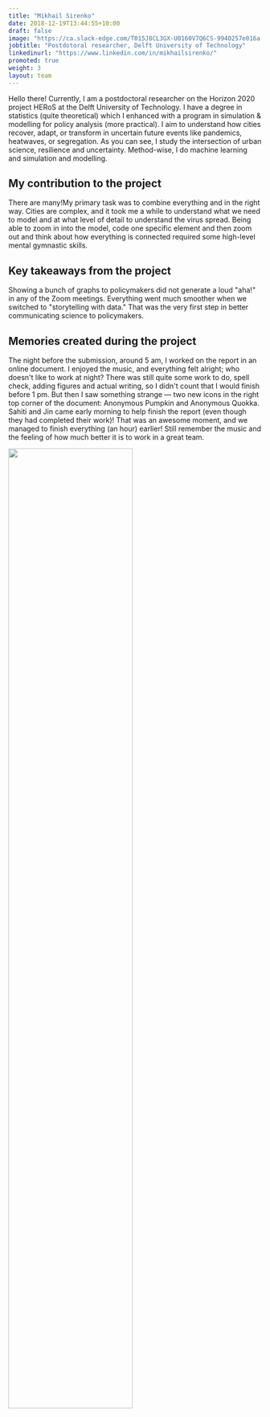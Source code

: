 ```yaml
---
title: "Mikhail Sirenko"
date: 2018-12-19T13:44:55+10:00
draft: false
image: "https://ca.slack-edge.com/T015J8CL3GX-U0160V7Q6CS-9940257e016a-512"
jobtitle: "Postdotoral researcher, Delft University of Technology"
linkedinurl: "https://www.linkedin.com/in/mikhailsirenko/"
promoted: true
weight: 3
layout: team
---
```


Hello there! Currently, I am a postdoctoral researcher on the Horizon 2020 project HERoS at the Delft University of
Technology. I have a degree in statistics (quite theoretical) which I enhanced with a program in simulation & modelling
for policy analysis (more practical). I aim to understand how cities recover, adapt, or transform in uncertain future
events like pandemics, heatwaves, or segregation. As you can see, I study the intersection of urban science, resilience
and uncertainty. Method-wise, I do machine learning and simulation and modelling.

## My contribution to the project

There are many!My primary task was to combine everything and in the right way. Cities are complex, and it took me a
while to understand what we need to model and at what level of detail to understand the virus spread. Being able to zoom
in into the model, code one specific element and then zoom out and think about how everything is connected required some
high-level mental gymnastic skills.

## Key takeaways from the project

Showing a bunch of graphs to policymakers did not generate a loud "aha!" in any of the Zoom meetings. Everything went
much smoother when we switched to "storytelling with data." That was the very first step in better communicating science
to policymakers.

## Memories created during the project

The night before the submission, around 5 am, I worked on the report in an online document. I enjoyed the music, and
everything felt alright; who doesn't like to work at night? There was still quite some work to do, spell check, adding
figures and actual writing, so I didn't count that I would finish before 1 pm. But then I saw something strange — two
new icons in the right top corner of the document: Anonymous Pumpkin and Anonymous Quokka. Sahiti and Jin came early
morning to help finish the report (even though they had completed their work)! That was an awesome moment, and we
managed to finish everything (an hour) earlier! Still remember the music and the feeling of how much better it is to
work in a great team.

<img src="https://drive.google.com/uc?id=1i-eYtgTUK3uZVhjIZ24j03kKjCGfrF_e" style="width: 70%" />